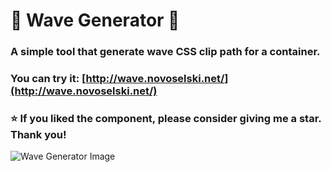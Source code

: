 # 🌊 Wave Generator 🌊
### A simple tool that generate wave CSS clip path for a container. <br/>
### You can try it: [http://wave.novoselski.net/](http://wave.novoselski.net/)
### ⭐ If you liked the component, please consider giving me a star. Thank you!
![Wave Generator Image](https://imgur.com/0I2wVh7.png)
